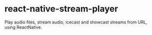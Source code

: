 # react-native-stream-player
Play audio files, stream audio, icecast and showcast streams from URL, using ReactNative.
